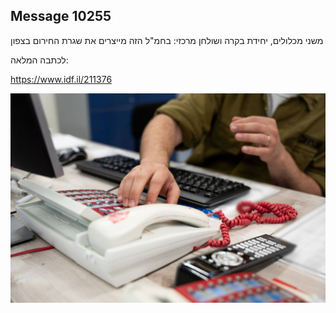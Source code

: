 ## Message 10255

משני מכלולים, יחידת בקרה ושולחן מרכזי:
בחמ"ל הזה מייצרים את שגרת החירום בצפון

לכתבה המלאה:

https://www.idf.il/211376

![Photo](10255/10255_photo.jpg)
